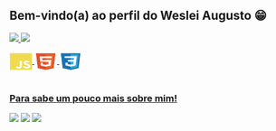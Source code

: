 ## Bem-vindo(a) ao perfil do Weslei Augusto 😁

 <div>
   <a href="https://github.com/weslei573">
   <img height="180em" src="https://github-readme-stats.vercel.app/api?username=weslei573&show_icons=true&theme=tokyonight&include_all_commits=true&count_private=true"/>
   <img height="180em" src="https://github-readme-stats.vercel.app/api/top-langs/?username=weslei573&layout=compact&langs_count=6&theme=tokyonight"/>
</div>
    
<div style="display: inline_block"><br>
  <img align="center" alt="Js" height="30" width="40" src="https://raw.githubusercontent.com/devicons/devicon/master/icons/javascript/javascript-plain.svg">
  <img align="center" alt="HTML" height="30" width="40" src="https://raw.githubusercontent.com/devicons/devicon/master/icons/html5/html5-original.svg">
  <img align="center" alt="CSS" height="30" width="40" src="https://raw.githubusercontent.com/devicons/devicon/master/icons/css3/css3-original.svg">
</div>
 
<br>
 
### Para sabe um pouco mais sobre mim!
 
<div> 
  <a href="https://www.instagram.com/weslei.augusto.cruz/" target="_blank"><img src="https://img.shields.io/badge/-Instagram-E4405F?style=for-the-badge&logo=instagram&logoColor=white" target="_blank"></a>
  <a href ="" target="_blank"><img src="https://img.shields.io/badge/Gmail-3a464b?style=for-the-badge&logo=gmail&logoColor=white" target="_blank"></a>
  <a href ="https://www.linkedin.com/in/wesley-augusto-64460624a/" target="_blank"><img src="https://img.shields.io/badge/-LinkedIn-%230077B5?style=for-the-badge&logo=linkedin&logoColor=white" target="_blank"></a>
</div>
